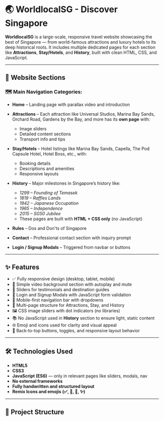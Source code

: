 # 🌏 WorldlocalSG - Discover Singapore

**WorldlocalSG** is a large-scale, responsive travel website showcasing the best of Singapore — from world-famous attractions and luxury hotels to its deep historical roots. It includes multiple dedicated pages for each section like **Attractions**, **Stay/Hotels**, and **History**, built with clean HTML, CSS, and JavaScript.

---

## 🧭 Website Sections

### 🗺️ Main Navigation Categories:

- **Home** – Landing page with parallax video and introduction
- **Attractions** – Each attraction like Universal Studios, Marina Bay Sands, Orchard Road, Gardens by the Bay, and more has its **own page** with:
  - Image sliders
  - Detailed content sections
  - Transport info and tips
- **Stay/Hotels** – Hotel listings like Marina Bay Sands, Capella, The Pod Capsule Hotel, Hotel Boss, etc., with:
  - Booking details
  - Descriptions and amenities
  - Responsive layouts
- **History** – Major milestones in Singapore’s history like:
  - *1299 – Founding of Temasek*
  - *1819 – Raffles Lands*
  - *1942 – Japanese Occupation*
  - *1965 – Independence*
  - *2015 – SG50 Jubilee*
  - These pages are built with **HTML + CSS only** (no JavaScript)

- **Rules** – Dos and Don'ts of Singapore
- **Contact** – Professional contact section with inquiry prompt
- **Login / Signup Modals** – Triggered from navbar or buttons

---

## ✨ Features

- ✅ Fully responsive design (desktop, tablet, mobile)
- 🎥 Simple video background section with autoplay and mute
- 🎡 Sliders for testimonials and destination guides
- 🔐 Login and Signup Modals with JavaScript form validation
- 📱 Mobile-first navigation bar with dropdowns
- 🧭 Multi-page structure for Attractions, Stay, and History
- 🖼️ CSS image sliders with dot indicators (no libraries)
- 📚 No JavaScript used in **History** section to ensure light, static content
- 🌐 Emoji and icons used for clarity and visual appeal
- 🔄 Back-to-top buttons, toggles, and responsive layout behavior

---

## 🛠️ Technologies Used

- **HTML5**
- **CSS3**
- **JavaScript (ES6)** — only in relevant pages like sliders, modals, nav
- **No external frameworks**
- **Fully handwritten and structured layout**
- **Remix Icons and emojis (✅, 📍, 🏨, ✨)**

---

## 📁 Project Structure

